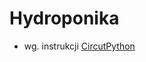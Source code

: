 # Hydroponika

- wg. instrukcji [CircutPython](https://learn.adafruit.com/circuitpython-libraries-on-micropython-using-the-raspberry-pi-pico/installing-blinka-and-libraries)